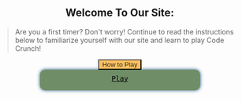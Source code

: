 <style>
    #howto-popup{
        text-align: center;
        display: none;
        margin: auto;
    }

    #how-to-text{
        text-align: left;
    }

    #howto-container{
        text-align: center;
    }

    #howto-button{
        background-color: #FCC05F;
        color: rgb(43, 41, 41);
        
    }
</style>


<!-- timer: this is just a draft; this will be moved to inside the game later in development (E) --> 


<!--- end (E) --->


<div id="howto-container">
    <h2>Welcome To Our Site:</h2>
    <blockquote id = "how-to-text">Are you a first timer? Don't worry! Continue to read the instructions below to familiarize yourself with our site and learn to play Code Crunch!</blockquote>
    <button type="submit" id="howto-button">How to Play</button>
    <div class="howto-popup" id="howto-popup">
        <h2>Instructions for playing code crunch.</h2>
        <blockquote id = "how-to-text">
            - Navigate to the login page, then login with your email and make a password. 
            - Then, come back to this "Game" bar.
            - Click "start!" Now a thirty second clock will begin. 
            - Click on a card to turn it over.
            - Match the rest before the time runs out!
        </blockquote>
        <br><button type="button" id="closing-gamestart">Close</button>
    </div>
</div>
<style>
a {
    color: inherit;
}
#play-container{
    text-align: center;
}
#play-button {
    display: block;
    margin: auto;
    align-self: center; 
    font-family: 'Fira Mono', monospace; 
    width: 100%; background-color: #6F8E67; 
    color: black; 
    padding: 10px 10px; 
    width: 305px; 
    height: 22px; 
    cursor: pointer; 
    text-align: center;
    border-radius: 0.75em; 
    box-shadow: 0 0 0.5em #175178; 
}
#canvas.hidden {
    display: none;
}
#game {
    display: grid;
    grid-template-columns: repeat(4, 1fr);
    grid-template-rows: repeat(4, 1fr);
    margin-left: 95px;
    width: 500px;
    height: 500px;
}
.flip-card {
    background-color: transparent;
    width: 100px;
    height: 100px;
    perspective: 1000px;
    margin-top: 20px;
    position: relative;
    text-align: center;
    transition: transform 0.6s;
    transform-style: preserve-3d;
}
.flip-card figure {
    display: flex;
    justify-content: center;
    align-items: center;
    position: absolute;
    width: 100%;
    height: 100%;
    backface-visibility: hidden;
}
.flip-card .flip-card-front {
    width: 100px;
    height: 100px;
    background-color: #800000;
    border-radius: 6px;
}
.flip-card .flip-card-back {
    width: 100px;
    height: 100px;
    background-color: white;
    transform: rotateY(180deg);
    border-radius: 6px;
}
.flip-card.flipped {
    transform: rotateY(180deg);
}
#score-board {
    margin: 30px 0 0;
    display: flex;
}
.score {
    display: inline-block;
    padding: 0 20px 0;
}
#score-board.hidden {
    visibility: hidden;
}
#win-screen {
    height: 150px;
    width: 250px;
    background-color: rgb(223, 109, 109);
    margin: auto;
    text-align: center;
    border-radius: 10px;
    display: block;
    box-shadow: 0 0 0.5em #175178; 
    visibility: hidden;
}
#win-screen.visible {
    visibility: visible;
    transition: all 0.8s;
}
#replay-button {
    cursor: pointer;
    padding: 15px;
    margin: 18px;
    background-color: #e5b76d;
    border-radius: 5px;
    box-shadow: 0px 0px 3px white;
}
#replay-button:hover {
    background-color: #f8f8ff;
    border: 1px solid white;
    box-shadow: 0px 0px 5px 1px white;
}
img {
    border-radius: 20px;
}
</style>
<body>
  <a href="#canvas" type="button" id="play-button">Play</a>
<section id="canvas" class="hidden">
    <div id="win-screen" class="">
        <h3>Nice! Click to play again!</h3>
        <a class="score low-score" id="replay-button">Score:</a>
    </div>
  <section id="game">
    <div id="flip-card-1" class="flip-card">
      <figure class="flip-card-front"></figure>
      <figure class="flip-card-back"></figure>
    </div>
    <div id="flip-card-2" class="flip-card">
      <figure class="flip-card-front"></figure>
      <figure class="flip-card-back"></figure>
    </div>
    <div id="flip-card-3" class="flip-card">
      <figure class="flip-card-front"></figure>
      <figure class="flip-card-back"></figure>
    </div>
    <div id="flip-card-4" class="flip-card">
      <figure class="flip-card-front"></figure>
      <figure class="flip-card-back"></figure>
    </div>
    <div id="flip-card-5" class="flip-card">
      <figure class="flip-card-front"></figure>
      <figure class="flip-card-back"></figure>
    </div>
    <div id="flip-card-6" class="flip-card">
      <figure class="flip-card-front"></figure>
      <figure class="flip-card-back"></figure>
    </div>
    <div id="flip-card-7" class="flip-card">
      <figure class="flip-card-front"></figure>
      <figure class="flip-card-back"></figure>
    </div>
    <div id="flip-card-8" class="flip-card">
      <figure class="flip-card-front"></figure>
      <figure class="flip-card-back"></figure>
    </div>
    <div id="flip-card-9" class="flip-card">
      <figure class="flip-card-front"></figure>
      <figure class="flip-card-back"></figure>
    </div>
    <div id="flip-card-10" class="flip-card">
      <figure class="flip-card-front"></figure>
      <figure class="flip-card-back"></figure>
    </div>
    <div id="flip-card-11" class="flip-card">
      <figure class="flip-card-front"></figure>
      <figure class="flip-card-back"></figure>
    </div>
    <div id="flip-card-12" class="flip-card">
      <figure class="flip-card-front"></figure>
      <figure class="flip-card-back"></figure>
    </div>
    <div id="flip-card-13" class="flip-card">
      <figure class="flip-card-front"></figure>
      <figure class="flip-card-back"></figure>
    </div>
    <div id="flip-card-14" class="flip-card">
      <figure class="flip-card-front"></figure>
      <figure class="flip-card-back"></figure>
    </div>
    <div id="flip-card-15" class="flip-card">
      <figure class="flip-card-front"></figure>
      <figure class="flip-card-back"></figure>
    </div>
    <div id="flip-card-16" class="flip-card">
      <figure class="flip-card-front"></figure>
      <figure class="flip-card-back"></figure>
    </div>
  </section>
</section>
</body>
<script>
var possibleCardFaces = ["{{site.baseurl}}/images/aw.png", "{{site.baseurl}}/images/dc.png", "{{site.baseurl}}/images/fp.png", "{{site.baseurl}}/images/gh.png", "{{site.baseurl}}/images/html.png", "{{site.baseurl}}/images/p.png", "{{site.baseurl}}/images/so.png", "{{site.baseurl}}/images/vs.png", "{{site.baseurl}}/images/aw.png", "{{site.baseurl}}/images/dc.png", "{{site.baseurl}}/images/fp.png", "{{site.baseurl}}/images/gh.png", "{{site.baseurl}}/images/html.png", "{{site.baseurl}}/images/p.png", "{{site.baseurl}}/images/so.png", "{{site.baseurl}}/images/vs.png"];
var lowScore = localStorage.getItem("lowScore");
var score = 0;
var flippedCards = [];
var matchedCards = [];
var locked = false;
var flipTimeout = 700;
function assignLowScore($lowScoreOutput) {
  lowScore = lowScore || "N/A";
  $lowScoreOutput.text("Low Score: " + lowScore);
}
function getRandomIndex(length) {
  return Math.floor(Math.random() * length);
}
function getRandomFace(randomIndex) {
  var face;
  randomIndex = getRandomIndex(possibleCardFaces.length);
  face = possibleCardFaces[randomIndex];
  possibleCardFaces.splice(randomIndex, 1);
  return face;
}
function assignCardFaces($cardFaces) {
  for (var i = 0; i < 16; i++) {
    $($cardFaces[i]).html('<img src="' + getRandomFace() + '">');
  }
  possibleCardFaces = ["{{site.baseurl}}/images/aw.png", "{{site.baseurl}}/images/dc.png", "{{site.baseurl}}/images/fp.png", "{{site.baseurl}}/images/gh.png", "{{site.baseurl}}/images/html.png", "{{site.baseurl}}/images/p.png", "{{site.baseurl}}/images/so.png", "{{site.baseurl}}/images/vs.png", "{{site.baseurl}}/images/aw.png", "{{site.baseurl}}/images/dc.png", "{{site.baseurl}}/images/fp.png", "{{site.baseurl}}/images/gh.png", "{{site.baseurl}}/images/html.png", "{{site.baseurl}}/images/p.png", "{{site.baseurl}}/images/so.png", "{{site.baseurl}}/images/vs.png"];
}
function isNotFlipped($card) {
  return !$card.hasClass("flipped");
}
function areMatching(flippedCards) {
  return (flippedCards[0].html() === flippedCards[1].html());
}
function hideCards(flippedCards) {
  setTimeout(function() {
    $(flippedCards[0]).removeClass("flipped");
    $(flippedCards[1]).removeClass("flipped");
    locked = false;
  }, flipTimeout);
}
function hideScoreBoard($scoreBoard) {
  $scoreBoard.addClass("hidden");
}
function checkForLowScore(score, $lowScoreOutput) {
  if (lowScore === "N/A") {
    lowScore = Infinity;
  }
  if (score < lowScore) {
    localStorage.setItem("lowScore", score);
    lowScore = localStorage.getItem("lowScore");
    $lowScoreOutput.html("<em>*new*</em> Low Score: " + score);
  }
}
function renderWinScreen($winScreen) {
  setTimeout(function() {
    $winScreen.addClass("visible");
  }, 400);
}
function reset($lowScoreOutput, $cardFaces, $flipCardElements, $winScreen, $scoreBoard) {
  assignCardFaces($cardFaces);
  matchedCards = [];
  score = 0;
  $lowScoreOutput.text("Low Score: " + lowScore);
  $winScreen.removeClass("visible");
  $scoreBoard.removeClass("hidden");
  $flipCardElements.removeClass("flipped");
}
$(document).ready(function(){
  var $playButton = $("#play-button");
  var $canvas = $("#canvas");
  var $flipCardElements = $(".flip-card");
  var $cardFaces = $(".flip-card .flip-card-back");
  var $scoreBoard = $("#score-board");
  var $lowScoreOutput = $(".low-score");
  var $winScreen = $("#win-screen");
  var $replay = $("#replay-button");
  assignLowScore($lowScoreOutput);
  assignCardFaces($cardFaces);
  $playButton.on("click", function() {
    $canvas.removeClass("hidden");
    $footer.removeClass("hidden");
  });
  $canvas.on("click", ".flip-card-front, .flip-card-front h2", function(event) {
    if(event.target != this || locked){ return true; }
    // in case I decide to put a figure on front of card
    var $card = $(event.target).closest(".flip-card");
    if (isNotFlipped($card)) {
      $card.addClass("flipped");
      flippedCards.push($card);
      score++;
    }
    if (flippedCards.length === 2) {
      if (areMatching(flippedCards)) {
        matchedCards.push(flippedCards[0], flippedCards[1]);
      } else {
        locked = true;
        hideCards(flippedCards);
      }
      flippedCards = [];
    }
    if(matchedCards.length === $flipCardElements.length) {
      checkForLowScore(score, $lowScoreOutput);
      hideScoreBoard($scoreBoard);
      renderWinScreen($winScreen);
    }
  });
  $replay.on("click", function() {
    reset($lowScoreOutput, $cardFaces, $flipCardElements, $winScreen, $scoreBoard);
  });
})
</script>
<script>
    var howtobutton = document.getElementById("howto-button");
    var closing = document.getElementById("closing-gamestart");
    howtobutton.onclick = function() {
        howtobutton.style.visibility = "hidden";
        document.getElementById("howto-popup").style.display = "block";
        closing.style.visibility = "visible";
    }
    closing.onclick = function() {
        document.getElementById("howto-popup").style.display = "none";
        howtobutton.style.visibility = "visible";
        closing.style.visibility = "hidden";
    }
</script>
